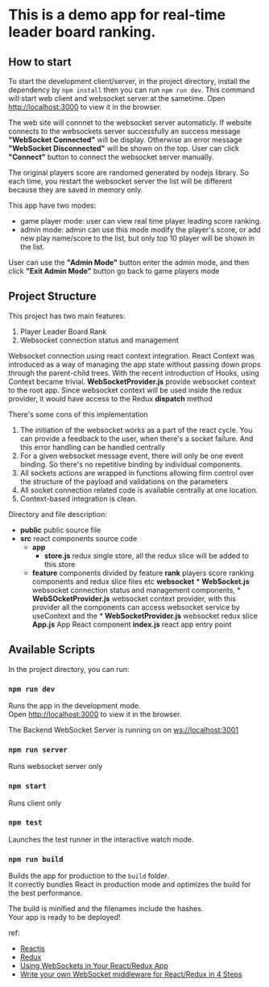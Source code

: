 # This is a demo app for real-time leader board ranking.

## How to start
To start the development client/server, in the project directory, install the dependency by `npm install` then you can run `npm run dev`. This command will start web client and websocket server at the sametime. Open [http://localhost:3000](http://localhost:3000) to view it in the browser.

The web site will connnet to the websocket server automaticly. If website connects to the websockets server successfully an success message __**"WebSocket Connected"**__ will be display. Otherwise an error message __**"WebSocket Disconnected"**__ will be shown on the top. User can click __**"Connect"**__ button to connect the websocket server manually.

The original players score are randomed generated by nodejs library. So each time, you restart the websocket server the list will be different because they are saved in memory only.

This app have two modes:
* game player mode: user can view real time player leading score ranking.
* admin mode: admin can use this mode modify the player's score, or add new play name/score to the list, but only top 10 player will be shown in the list.

User can use the **__"Admin Mode"__** button enter the admin mode, and then click **__"Exit Admin Mode"__** button go back to game players mode

## Project Structure
This project has two main features:
1. Player Leader Board Rank
2. Websocket connection status and management

Websocket connection using react context integration. React Context was introduced as a way of managing the app state without passing down props through the parent-child trees. With the recent introduction of Hooks, using Context became trivial. __WebSocketProvider.js__ provide websocket context to the root app. Since websocket context will be used inside the redux provider, it would have access to the Redux __dispatch__ method

There's some cons of this implementation
1. The initiation of the websocket works as a part of the react cycle. You can provide a feedback to the user, when there's a socket failure. And this error handling can be handled centrally
2. For a given websocket message event, there will only be one event binding. So there's no repetitive binding by individual components. 
3. All sockets actions are wrapped in functions allowing firm control over the structure of the payload and validations on the parameters
4. All socket connection related code is available centrally at one location.
5. Context-based integration is clean. 


Directory and file description:
* **__public__** public source file
* **__src__** react components source code
    * **__app__** 
        * __store.js__ redux single store, all the redux slice will be added to this store 
    * **__feature__** components divided by feature
        **__rank__** players score ranking components and redux slice files etc
        **__websocket__** 
            * __WebSocket.js__ websocket connection status and management components,
            * __WebSOcketProvider.js__  websocket context provider, with this provider all the components can access websocket service by useContext and the
            * __WebSocketProvider.js__ websocket redux slice
    __App.js__ App React component
    __index.js__ react app entry point 



## Available Scripts

In the project directory, you can run:

### `npm run dev`

Runs the app in the development mode.<br />
Open [http://localhost:3000](http://localhost:3000) to view it in the browser.

The Backend WebSocket Server is running on on [ws://localhost:3001](ws://localhost:3001)

### `npm run server`
Runs websocket server only

### `npm start`

Runs client only

### `npm test`

Launches the test runner in the interactive watch mode.

### `npm run build`

Builds the app for production to the `build` folder.<br />
It correctly bundles React in production mode and optimizes the build for the best performance.

The build is minified and the filenames include the hashes.<br />
Your app is ready to be deployed!

ref:
* [Reactjs](https://reactjs.org/)
* [Redux](https://redux.js.org/)
* [Using WebSockets in Your React/Redux App](https://www.pluralsight.com/guides/using-web-sockets-in-your-reactredux-app)
* [Write your own WebSocket middleware for React/Redux in 4 Steps](https://dev.to/aduranil/how-to-use-websockets-with-redux-a-step-by-step-guide-to-writing-understanding-connecting-socket-middleware-to-your-project-km3)
